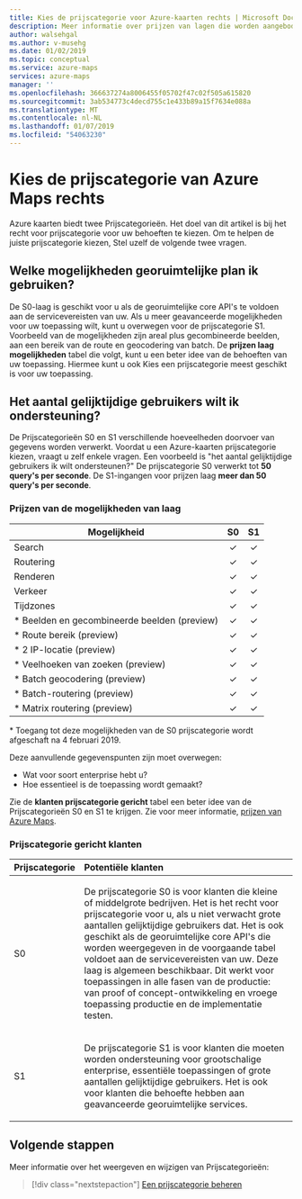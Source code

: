 ```yaml
---
title: Kies de prijscategorie voor Azure-kaarten rechts | Microsoft Docs
description: Meer informatie over prijzen van lagen die worden aangeboden door Azure Maps
author: walsehgal
ms.author: v-musehg
ms.date: 01/02/2019
ms.topic: conceptual
ms.service: azure-maps
services: azure-maps
manager: ''
ms.openlocfilehash: 366637274a8006455f05702f47c02f505a615820
ms.sourcegitcommit: 3ab534773c4decd755c1e433b89a15f7634e088a
ms.translationtype: MT
ms.contentlocale: nl-NL
ms.lasthandoff: 01/07/2019
ms.locfileid: "54063230"
---
```

# <a name="choose-the-right-pricing-tier-in-azure-maps"></a>Kies de prijscategorie van Azure Maps rechts

Azure kaarten biedt twee Prijscategorieën. Het doel van dit artikel is bij het recht voor prijscategorie voor uw behoeften te kiezen. Om te helpen de juiste prijscategorie kiezen, Stel uzelf de volgende twee vragen.

## <a name="what-geospatial-capabilities-do-i-plan-to-use"></a>Welke mogelijkheden georuimtelijke plan ik gebruiken?
De S0-laag is geschikt voor u als de georuimtelijke core API's te voldoen aan de servicevereisten van uw. Als u meer geavanceerde mogelijkheden voor uw toepassing wilt, kunt u overwegen voor de prijscategorie S1. Voorbeeld van de mogelijkheden zijn areal plus gecombineerde beelden, aan een bereik van de route en geocodering van batch. De **prijzen laag mogelijkheden** tabel die volgt, kunt u een beter idee van de behoeften van uw toepassing. Hiermee kunt u ook Kies een prijscategorie meest geschikt is voor uw toepassing.

## <a name="how-many-concurrent-users-do-i-plan-to-support"></a>Het aantal gelijktijdige gebruikers wilt ik ondersteuning? 
De Prijscategorieën S0 en S1 verschillende hoeveelheden doorvoer van gegevens worden verwerkt. Voordat u een Azure-kaarten prijscategorie kiezen, vraagt u zelf enkele vragen. Een voorbeeld is "het aantal gelijktijdige gebruikers ik wilt ondersteunen?" De prijscategorie S0 verwerkt tot **50 query's per seconde**. De S1-ingangen voor prijzen laag **meer dan 50 query's per seconde**.

### <a name="pricing-tier-capabilities"></a>Prijzen van de mogelijkheden van laag

| Mogelijkheid                              |        S0           |  S1      |
|-----------------------------------------|:-------------------:|:--------:|
| Search                                  |        ✓           |     ✓    |
| Routering                                 |        ✓           |     ✓    |
| Renderen                                  |        ✓           |     ✓    |
| Verkeer                                 |        ✓           |     ✓    |
| Tijdzones                              |        ✓           |     ✓    |
| * Beelden en gecombineerde beelden (preview)  |        ✓           |     ✓    |
| * Route bereik (preview)                  |        ✓           |     ✓    |
| * 2 IP-locatie (preview)                |        ✓           |     ✓    |
| * Veelhoeken van zoeken (preview)         |        ✓           |     ✓    |
| * Batch geocodering (preview)              |        ✓           |     ✓    |
| * Batch-routering (preview)                |        ✓           |     ✓    |
| * Matrix routering (preview)               |        ✓           |     ✓    |

\* Toegang tot deze mogelijkheden van de S0 prijscategorie wordt afgeschaft na 4 februari 2019.

Deze aanvullende gegevenspunten zijn moet overwegen:
* Wat voor soort enterprise hebt u?
* Hoe essentieel is de toepassing wordt gemaakt?

Zie de **klanten prijscategorie gericht** tabel een beter idee van de Prijscategorieën S0 en S1 te krijgen. Zie voor meer informatie, [prijzen van Azure Maps](https://azure.microsoft.com/pricing/details/azure-maps/). 

### <a name="pricing-tier-targeted-customers"></a>Prijscategorie gericht klanten

| Prijscategorie  |     Potentiële klanten                                                                |
|---------------|:-----------------------------------------------------------------------------------------|
| S0            |    <p>De prijscategorie S0 is voor klanten die kleine of middelgrote bedrijven. Het is het recht voor prijscategorie voor u, als u niet verwacht grote aantallen gelijktijdige gebruikers dat. Het is ook geschikt als de georuimtelijke core API's die worden weergegeven in de voorgaande tabel voldoet aan de servicevereisten van uw. Deze laag is algemeen beschikbaar. Dit werkt voor toepassingen in alle fasen van de productie: van proof of concept-ontwikkeling en vroege toepassing productie en de implementatie testen.<p>|
| S1            |    <p>De prijscategorie S1 is voor klanten die moeten worden ondersteuning voor grootschalige enterprise, essentiële toepassingen of grote aantallen gelijktijdige gebruikers. Het is ook voor klanten die behoefte hebben aan geavanceerde georuimtelijke services.</p>|

## <a name="next-steps"></a>Volgende stappen

Meer informatie over het weergeven en wijzigen van Prijscategorieën:

> [!div class="nextstepaction"] 
> [Een prijscategorie beheren](how-to-manage-pricing-tier.md)
